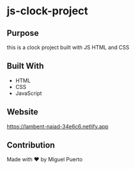 # js-clock-project

## Purpose
this is a clock project built with JS HTML and CSS

## Built With
* HTML
* CSS
* JavaScript

## Website
https://lambent-naiad-34e6c6.netlify.app

## Contribution
Made with ❤️ by Miguel Puerto